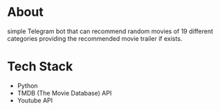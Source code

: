 # About
simple Telegram bot that can recommend random movies of 19 different categories providing the recommended movie trailer if exists.

# Tech Stack
-   Python
-   TMDB (The Movie Database) API
-   Youtube API